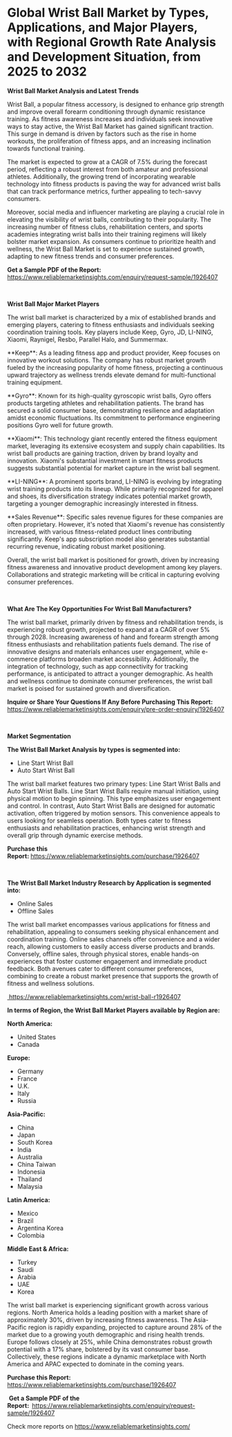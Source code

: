 <p><h1>Global Wrist Ball Market by Types, Applications, and Major Players, with Regional Growth Rate Analysis and Development Situation, from 2025 to 2032</h1></p><p><strong>Wrist Ball Market Analysis and Latest Trends</strong></p>
<p><p>Wrist Ball, a popular fitness accessory, is designed to enhance grip strength and improve overall forearm conditioning through dynamic resistance training. As fitness awareness increases and individuals seek innovative ways to stay active, the Wrist Ball Market has gained significant traction. This surge in demand is driven by factors such as the rise in home workouts, the proliferation of fitness apps, and an increasing inclination towards functional training.</p><p>The market is expected to grow at a CAGR of 7.5% during the forecast period, reflecting a robust interest from both amateur and professional athletes. Additionally, the growing trend of incorporating wearable technology into fitness products is paving the way for advanced wrist balls that can track performance metrics, further appealing to tech-savvy consumers.</p><p>Moreover, social media and influencer marketing are playing a crucial role in elevating the visibility of wrist balls, contributing to their popularity. The increasing number of fitness clubs, rehabilitation centers, and sports academies integrating wrist balls into their training regimens will likely bolster market expansion. As consumers continue to prioritize health and wellness, the Wrist Ball Market is set to experience sustained growth, adapting to new fitness trends and consumer preferences.</p></p>
<p><strong>Get a Sample PDF of the Report:&nbsp;</strong> <a href="https://www.reliablemarketinsights.com/enquiry/request-sample/1926407?utm_campaign=2182&utm_medium=2&utm_source=Github&utm_content=ia&utm_term=28032025&utm_id=wrist-ball">https://www.reliablemarketinsights.com/enquiry/request-sample/1926407</a></p>
<p>&nbsp;</p>
<p><strong>Wrist Ball Major Market Players</strong></p>
<p><p>The wrist ball market is characterized by a mix of established brands and emerging players, catering to fitness enthusiasts and individuals seeking coordination training tools. Key players include Keep, Gyro, JD, LI-NING, Xiaomi, Raynigel, Resbo, Parallel Halo, and Summermax.</p><p>**Keep**: As a leading fitness app and product provider, Keep focuses on innovative workout solutions. The company has robust market growth fueled by the increasing popularity of home fitness, projecting a continuous upward trajectory as wellness trends elevate demand for multi-functional training equipment.</p><p>**Gyro**: Known for its high-quality gyroscopic wrist balls, Gyro offers products targeting athletes and rehabilitation patients. The brand has secured a solid consumer base, demonstrating resilience and adaptation amidst economic fluctuations. Its commitment to performance engineering positions Gyro well for future growth.</p><p>**Xiaomi**: This technology giant recently entered the fitness equipment market, leveraging its extensive ecosystem and supply chain capabilities. Its wrist ball products are gaining traction, driven by brand loyalty and innovation. Xiaomi's substantial investment in smart fitness products suggests substantial potential for market capture in the wrist ball segment.</p><p>**LI-NING**: A prominent sports brand, LI-NING is evolving by integrating wrist training products into its lineup. While primarily recognized for apparel and shoes, its diversification strategy indicates potential market growth, targeting a younger demographic increasingly interested in fitness.</p><p>**Sales Revenue**: Specific sales revenue figures for these companies are often proprietary. However, it's noted that Xiaomi's revenue has consistently increased, with various fitness-related product lines contributing significantly. Keep's app subscription model also generates substantial recurring revenue, indicating robust market positioning.</p><p>Overall, the wrist ball market is positioned for growth, driven by increasing fitness awareness and innovative product development among key players. Collaborations and strategic marketing will be critical in capturing evolving consumer preferences.</p></p>
<p>&nbsp;</p>
<p><strong>What Are The Key Opportunities For Wrist Ball Manufacturers?</strong></p>
<p><p>The wrist ball market, primarily driven by fitness and rehabilitation trends, is experiencing robust growth, projected to expand at a CAGR of over 5% through 2028. Increasing awareness of hand and forearm strength among fitness enthusiasts and rehabilitation patients fuels demand. The rise of innovative designs and materials enhances user engagement, while e-commerce platforms broaden market accessibility. Additionally, the integration of technology, such as app connectivity for tracking performance, is anticipated to attract a younger demographic. As health and wellness continue to dominate consumer preferences, the wrist ball market is poised for sustained growth and diversification.</p></p>
<p><strong>Inquire or Share Your Questions If Any Before Purchasing This Report:</strong> <a href="https://www.reliablemarketinsights.com/enquiry/pre-order-enquiry/1926407?utm_campaign=2182&utm_medium=2&utm_source=Github&utm_content=ia&utm_term=28032025&utm_id=wrist-ball">https://www.reliablemarketinsights.com/enquiry/pre-order-enquiry/1926407</a></p>
<p>&nbsp;</p>
<p><strong>Market Segmentation</strong></p>
<p><strong>The Wrist Ball Market Analysis by types is segmented into:</strong></p>
<p><ul><li>Line Start Wrist Ball</li><li>Auto Start Wrist Ball</li></ul></p>
<p><p>The wrist ball market features two primary types: Line Start Wrist Balls and Auto Start Wrist Balls. Line Start Wrist Balls require manual initiation, using physical motion to begin spinning. This type emphasizes user engagement and control. In contrast, Auto Start Wrist Balls are designed for automatic activation, often triggered by motion sensors. This convenience appeals to users looking for seamless operation. Both types cater to fitness enthusiasts and rehabilitation practices, enhancing wrist strength and overall grip through dynamic exercise methods.</p></p>
<p><strong>Purchase this Report:&nbsp;</strong><a href="https://www.reliablemarketinsights.com/purchase/1926407?utm_campaign=2182&utm_medium=2&utm_source=Github&utm_content=ia&utm_term=28032025&utm_id=wrist-ball">https://www.reliablemarketinsights.com/purchase/1926407</a></p>
<p>&nbsp;</p>
<p><strong>The Wrist Ball Market Industry Research by Application is segmented into:</strong></p>
<p><ul><li>Online Sales</li><li>Offline Sales</li></ul></p>
<p><p>The wrist ball market encompasses various applications for fitness and rehabilitation, appealing to consumers seeking physical enhancement and coordination training. Online sales channels offer convenience and a wider reach, allowing customers to easily access diverse products and brands. Conversely, offline sales, through physical stores, enable hands-on experiences that foster customer engagement and immediate product feedback. Both avenues cater to different consumer preferences, combining to create a robust market presence that supports the growth of fitness and wellness solutions.</p></p>
<p><a href="https://www.reliablemarketinsights.com/wrist-ball-r1926407?utm_campaign=2182&utm_medium=2&utm_source=Github&utm_content=ia&utm_term=28032025&utm_id=wrist-ball">&nbsp;https://www.reliablemarketinsights.com/wrist-ball-r1926407</a></p>
<p><strong>In terms of Region, the Wrist Ball Market Players available by Region are:</strong></p>
<p>
    <p> <strong> North America: </strong>
        <ul>
            <li>United States</li>
            <li>Canada</li>
        </ul>
        </p> 
    <p> <strong> Europe: </strong>
        <ul>
            <li>Germany</li>
            <li>France</li>
            <li>U.K.</li>
            <li>Italy</li>
            <li>Russia</li>
        </ul>
        </p> 
    <p> <strong> Asia-Pacific: </strong>
        <ul>
            <li>China</li>
            <li>Japan</li>
            <li>South Korea</li>
            <li>India</li>
            <li>Australia</li>
            <li>China Taiwan</li>
            <li>Indonesia</li>
            <li>Thailand</li>
            <li>Malaysia</li>
        </ul>
        </p> 
    <p> <strong> Latin America: </strong>
        <ul>
            <li>Mexico</li>
            <li>Brazil</li>
            <li>Argentina Korea</li>
            <li>Colombia</li>
        </ul>
        </p> 
    <p> <strong> Middle East & Africa: </strong>
        <ul>
            <li>Turkey</li>
            <li>Saudi</li>
            <li>Arabia</li>
            <li>UAE</li>
            <li>Korea</li>
        </ul>
    </p>
    </p>
<p><p>The wrist ball market is experiencing significant growth across various regions. North America holds a leading position with a market share of approximately 30%, driven by increasing fitness awareness. The Asia-Pacific region is rapidly expanding, projected to capture around 28% of the market due to a growing youth demographic and rising health trends. Europe follows closely at 25%, while China demonstrates robust growth potential with a 17% share, bolstered by its vast consumer base. Collectively, these regions indicate a dynamic marketplace with North America and APAC expected to dominate in the coming years.</p></p>
<p><strong>Purchase this Report: </strong><a href="https://www.reliablemarketinsights.com/purchase/1926407?utm_campaign=2182&utm_medium=2&utm_source=Github&utm_content=ia&utm_term=28032025&utm_id=wrist-ball">https://www.reliablemarketinsights.com/purchase/1926407</a></p>
<p>&nbsp;<strong>Get a Sample PDF of the Report:&nbsp;&nbsp;</strong><a href="https://www.reliablemarketinsights.com/enquiry/request-sample/1926407?utm_campaign=2182&utm_medium=2&utm_source=Github&utm_content=ia&utm_term=28032025&utm_id=wrist-ball">https://www.reliablemarketinsights.com/enquiry/request-sample/1926407</a></p>
<p><strong></strong></p>
<p>Check more reports on <a href="https://www.reliablemarketinsights.com/?utm_campaign=2182&utm_medium=2&utm_source=Github&utm_content=ia&utm_term=28032025&utm_id=wrist-ball">https://www.reliablemarketinsights.com/</a></p>